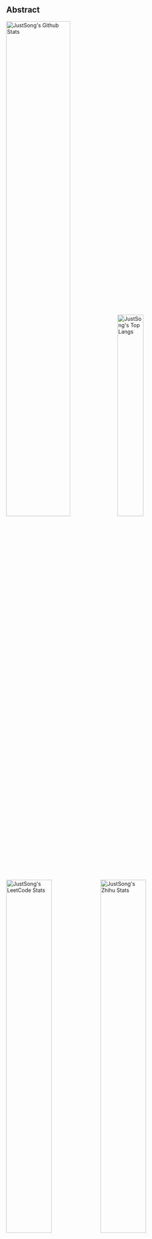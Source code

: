 ## Abstract
<p>
  <img src="https://github-readme-stats.vercel.app/api?username=songquanpeng&show_icons=true&hide_border=true" alt="JustSong's Github Stats" width="58%" />
  <img src="https://github-readme-stats.vercel.app/api/top-langs/?username=songquanpeng&layout=compact&hide_border=true&langs_count=10" alt="JustSong's Top Langs" width="37%" /> 
</p>

<p>
  <img src="https://stats.justsong.cn/api/leetcode/?username=quanpeng&theme=light" alt="JustSong's LeetCode Stats" width="49%" />
  <img src="https://stats.justsong.cn/api/zhihu/?username=songwonderful&theme=light" alt="JustSong's Zhihu Stats" width="49%" /> 
</p>

*Cards provided by [https://github.com/songquanpeng/stats-cards](https://github.com/songquanpeng/stats-cards).*

## Top Projects
|Project|Description|Stars|
|:--|:--|:--|
|[message-pusher](https://github.com/songquanpeng/message-pusher)|搭建专属于你的微信消息推送服务，支持 Markdown，支持发送邮件消息，可以选择部署在 Heroku 上，无需自己的服务器。|`535⭐`|
|[go-file](https://github.com/songquanpeng/go-file)|基于 Go 的文件分享工具，仅单可执行文件，开箱即用，内置图床和视频播放页面. File sharing tool based on Go.|`354⭐`|
|[stats-cards](https://github.com/songquanpeng/stats-cards)|在 README 中展示你在知乎，GitHub，B 站，LeetCode，掘金，CSDN，牛客等网站的数据，服务部署在 Vercel 上，保证服务稳定。Show your LeetCode & GitHub stats in GitHub Profile.|`76⭐`|
|[pronunciation-corrector](https://github.com/songquanpeng/pronunciation-corrector)|拯救你的英语发音，告别因发音错误带来的尴尬！|`69⭐`|
|[blog](https://github.com/songquanpeng/blog)|基于 Node.js 的个人博客系统|`32⭐`|
|[battle-city](https://github.com/songquanpeng/battle-city)|基于 TypeScript 的《坦克大战》的非标准实现。Yet another Battle City implemented in TypeScript.|`21⭐`|
|[microblog](https://github.com/songquanpeng/microblog)|基于 Go 的个人微博客，一个供你闲言碎语的地方|`16⭐`|
|[v2ex-clone](https://github.com/songquanpeng/v2ex-clone)|V2ex 风格的论坛程序. V2ex's Node.js clone.|`16⭐`|
|[L2M-GAN](https://github.com/songquanpeng/L2M-GAN)|Unofficial PyTorch implementation of "L2M-GAN: Learning To Manipulate Latent Space Semantics for Facial Attribute Editing".|`14⭐`|
|[lan-share](https://github.com/songquanpeng/lan-share)|基于 Node.js 的文件分享工具. File sharing tool. |`13⭐`|

## Recent Updates
|Project|Description|Last Update|
|:--|:--|:--|
|[songquanpeng](https://github.com/songquanpeng/songquanpeng)|Automatic update your GitHub readme profile with Github Actions.|![2022-08-14 00:54:47](https://img.shields.io/badge/2022--08--14-00%3A54%3A47-brightgreen?style=flat-square)|
|[gofile-launcher](https://github.com/songquanpeng/gofile-launcher)|为 Go File 制作的启动器|![2022-08-11 19:20:31](https://img.shields.io/badge/2022--08--11-19%3A20%3A31-brightgreen?style=flat-square)|
|[go-file](https://github.com/songquanpeng/go-file)|基于 Go 的文件分享工具，仅单可执行文件，开箱即用，内置图床和视频播放页面. File sharing tool based on Go.|![2022-08-08 19:06:20](https://img.shields.io/badge/2022--08--08-19%3A06%3A20-brightgreen?style=flat-square)|
|[learn-cpp](https://github.com/songquanpeng/learn-cpp)|学习 C++|![2022-08-07 17:54:57](https://img.shields.io/badge/2022--08--07-17%3A54%3A57-brightgreen?style=flat-square)|
|[message-pusher](https://github.com/songquanpeng/message-pusher)|搭建专属于你的微信消息推送服务，支持 Markdown，支持发送邮件消息，可以选择部署在 Heroku 上，无需自己的服务器。|![2022-07-30 11:32:05](https://img.shields.io/badge/2022--07--30-11%3A32%3A05-brightgreen?style=flat-square)|
|[blog](https://github.com/songquanpeng/blog)|基于 Node.js 的个人博客系统|![2022-07-30 11:24:23](https://img.shields.io/badge/2022--07--30-11%3A24%3A23-brightgreen?style=flat-square)|
|[pytorch-template](https://github.com/songquanpeng/pytorch-template)|To be the world's best PyTorch project template.|![2022-07-25 10:40:18](https://img.shields.io/badge/2022--07--25-10%3A40%3A18-brightgreen?style=flat-square)|
|[http-server](https://github.com/songquanpeng/http-server)|Yet another HTTP server implemented in C++|![2022-07-23 23:08:51](https://img.shields.io/badge/2022--07--23-23%3A08%3A51-brightgreen?style=flat-square)|
|[go-text](https://github.com/songquanpeng/go-text)|基于 Go 的终端风格在线聊天工具，仅单可执行文件，开箱即用. Go based terminal-style chat room.|![2022-07-22 20:50:47](https://img.shields.io/badge/2022--07--22-20%3A50%3A47-brightgreen?style=flat-square)|
|[stats-cards](https://github.com/songquanpeng/stats-cards)|在 README 中展示你在知乎，GitHub，B 站，LeetCode，掘金，CSDN，牛客等网站的数据，服务部署在 Vercel 上，保证服务稳定。Show your LeetCode & GitHub stats in GitHub Profile.|![2022-07-20 15:00:41](https://img.shields.io/badge/2022--07--20-15%3A00%3A41-brightgreen?style=flat-square)|



*Last updated on: 2022-08-14 20:33:37*
